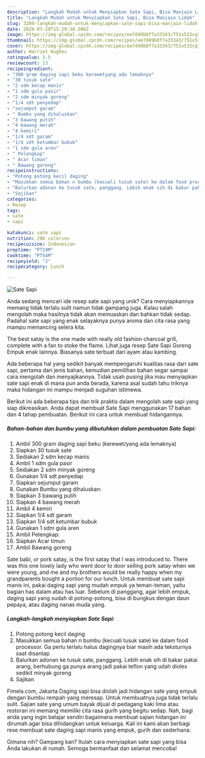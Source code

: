 ```yaml
---
description: "Langkah Mudah untuk Menyiapkan Sate Sapi, Bisa Manjain Lidah"
title: "Langkah Mudah untuk Menyiapkan Sate Sapi, Bisa Manjain Lidah"
slug: 3280-langkah-mudah-untuk-menyiapkan-sate-sapi-bisa-manjain-lidah
date: 2020-07-28T15:29:38.506Z
image: https://img-global.cpcdn.com/recipes/ee7d49b8f7a33343/751x532cq70/sate-sapi-foto-resep-utama.jpg
thumbnail: https://img-global.cpcdn.com/recipes/ee7d49b8f7a33343/751x532cq70/sate-sapi-foto-resep-utama.jpg
cover: https://img-global.cpcdn.com/recipes/ee7d49b8f7a33343/751x532cq70/sate-sapi-foto-resep-utama.jpg
author: Harriet Hughes
ratingvalue: 3.5
reviewcount: 13
recipeingredient:
- "300 gram daging sapi beku kerewetyang ada lemaknya"
- "30 tusuk sate"
- "2 sdm kecap manis"
- "1 sdm gula pasir"
- "2 sdm minyak goreng"
- "1/4 sdt penyedap"
- "sejumput garam"
- " Bumbu yang dihaluskan"
- "3 bawang putih"
- "4 bawang merah"
- "4 kemiri"
- "1/4 sdt garam"
- "1/4 sdt ketumbar bubuk"
- "1 sdm gula aren"
- " Pelengkap"
- " Acar timun"
- " Bawang goreng"
recipeinstructions:
- "Potong potong kecil daging"
- "Masukkan semua bahan n bumbu (kecuali tusuk sate) ke dalam food processor. Ga perlu terlalu halus dagingnya biar masih ada teksturnya saat disantap"
- "Balurkan adonan ke tusuk sate, panggang. Lebih enak sih di bakar pakai arang, berhubung ga punya arang jadi pakai teflon yang udah dioles sedikit minyak goreng"
- "Sajikan"
categories:
- Resep
tags:
- sate
- sapi

katakunci: sate sapi 
nutrition: 296 calories
recipecuisine: Indonesian
preptime: "PT19M"
cooktime: "PT54M"
recipeyield: "2"
recipecategory: Lunch

---
```



![Sate Sapi](https://img-global.cpcdn.com/recipes/ee7d49b8f7a33343/751x532cq70/sate-sapi-foto-resep-utama.jpg)

Anda sedang mencari ide resep sate sapi yang unik? Cara menyiapkannya memang tidak terlalu sulit namun tidak gampang juga. Kalau salah mengolah maka hasilnya tidak akan memuaskan dan bahkan tidak sedap. Padahal sate sapi yang enak selayaknya punya aroma dan cita rasa yang mampu memancing selera kita.

The best satay is the one made with really old fashion charcoal grill, complete with a fan to stoke the flame. Lihat juga resep Sate Sapi Goreng Empuk enak lainnya. Biasanya sate terbuat dari ayam atau kambing.

Ada beberapa hal yang sedikit banyak mempengaruhi kualitas rasa dari sate sapi, pertama dari jenis bahan, kemudian pemilihan bahan segar sampai cara mengolah dan menyajikannya. Tidak usah pusing jika mau menyiapkan sate sapi enak di mana pun anda berada, karena asal sudah tahu triknya maka hidangan ini mampu menjadi suguhan istimewa.


Berikut ini ada beberapa tips dan trik praktis dalam mengolah sate sapi yang siap dikreasikan. Anda dapat membuat Sate Sapi menggunakan 17 bahan dan 4 tahap pembuatan. Berikut ini cara untuk membuat hidangannya.

<!--inarticleads1-->

##### Bahan-bahan dan bumbu yang dibutuhkan dalam pembuatan Sate Sapi:

1. Ambil 300 gram daging sapi beku (kerewet/yang ada lemaknya)
1. Siapkan 30 tusuk sate
1. Sediakan 2 sdm kecap manis
1. Ambil 1 sdm gula pasir
1. Sediakan 2 sdm minyak goreng
1. Gunakan 1/4 sdt penyedap
1. Siapkan sejumput garam
1. Gunakan  Bumbu yang dihaluskan:
1. Siapkan 3 bawang putih
1. Siapkan 4 bawang merah
1. Ambil 4 kemiri
1. Siapkan 1/4 sdt garam
1. Siapkan 1/4 sdt ketumbar bubuk
1. Gunakan 1 sdm gula aren
1. Ambil  Pelengkap:
1. Siapkan  Acar timun
1. Ambil  Bawang goreng


Sate babi, or pork satay, is the first satay that I was introduced to. There was this one lovely lady who went door to door selling pork satay when we were young, and me and my brothers would be really happy when my grandparents bought a portion for our lunch. Untuk membuat sate sapi manis ini, pakai daging sapi yang mudah empuk ya teman-teman, yaitu bagian has dalam atau has luar. Sebelum di panggang, agar lebih empuk, daging sapi yang sudah di potong-potong, bisa di bungkus dengan daun pepaya, atau daging nanas muda yang. 

<!--inarticleads2-->

##### Langkah-langkah menyiapkan Sate Sapi:

1. Potong potong kecil daging
1. Masukkan semua bahan n bumbu (kecuali tusuk sate) ke dalam food processor. Ga perlu terlalu halus dagingnya biar masih ada teksturnya saat disantap
1. Balurkan adonan ke tusuk sate, panggang. Lebih enak sih di bakar pakai arang, berhubung ga punya arang jadi pakai teflon yang udah dioles sedikit minyak goreng
1. Sajikan


Fimela.com, Jakarta Daging sapi bisa diolah jadi hidangan sate yang empuk dengan bumbu rempah yang meresap. Untuk membuatnya juga tidak terlalu sulit. Sajian sate yang umum bayak dijual di pedagang kaki lima atau restoran ini memang memiliki cita rasa gurih yang begitu sedap. Nah, bagi anda yang ingin belajar sendiri bagaimana membuat sajian hidangan ini dirumah agar bisa dihidangkan untuk keluarga. Kali ini kami akan berbagi rese membuat sate daging sapi manis yang empuk, gurih dan sederhana. 

Gimana nih? Gampang kan? Itulah cara menyiapkan sate sapi yang bisa Anda lakukan di rumah. Semoga bermanfaat dan selamat mencoba!
